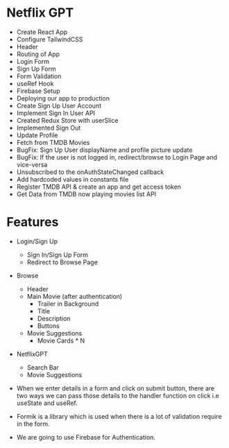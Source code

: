 # Netflix GPT
- Create React App
- Configure TailwindCSS
- Header
- Routing of App
- Login Form
- Sign Up Form
- Form Validation
- useRef Hook
- Firebase Setup
- Deploying our app to production
- Create Sign Up User Account
- Implement Sign In User API
- Created Redux Store with userSlice
- Implemented Sign Out
- Update Profile
- Fetch from TMDB Movies
- BugFix: Sign Up User displayName and profile picture update
- BugFix: If the user is not logged in, redirect/browse to Login Page and vice-versa
- Unsubscribed to the onAuthStateChanged callback
- Add hardcoded values in constants file
- Register TMDB API & create an app and get access token
- Get Data from TMDB now playing movies list API

# Features
- Login/Sign Up
    - Sign In/Sign Up Form
    - Redirect to Browse Page
- Browse
    - Header
    - Main Movie (after authentication)
        - Trailer in Background
        - Title
        - Description 
        - Buttons
    - Movie Suggestions
        - Movie Cards * N
- NetflixGPT
    - Search Bar
    - Movie Suggestions

- When we enter details in a form and click on submit button, there are two ways we can pass those details to the handler function on click i.e useState and useRef.
- Formik is a library which is used when there is a lot of validation require in the form.
- We are going to use Firebase for Authentication.

